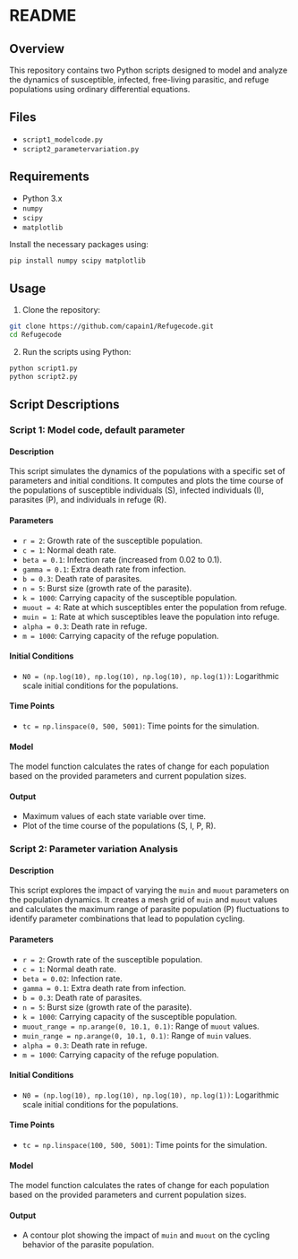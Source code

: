 # README

## Overview

This repository contains two Python scripts designed to model and analyze the dynamics of susceptible, infected, free-living parasitic, and refuge populations using ordinary differential equations.

## Files

- `script1_modelcode.py`
- `script2_parametervariation.py`

## Requirements

- Python 3.x
- `numpy`
- `scipy`
- `matplotlib`

Install the necessary packages using:

```bash
pip install numpy scipy matplotlib
```

## Usage

1. Clone the repository:

```bash
git clone https://github.com/capain1/Refugecode.git
cd Refugecode
```

2. Run the scripts using Python:

```bash
python script1.py
python script2.py
```

## Script Descriptions

### Script 1: Model code, default parameter

#### Description

This script simulates the dynamics of the populations with a specific set of parameters and initial conditions. It computes and plots the time course of the populations of susceptible individuals (S), infected individuals (I), parasites (P), and individuals in refuge (R).

#### Parameters

- `r = 2`: Growth rate of the susceptible population.
- `c = 1`: Normal death rate.
- `beta = 0.1`: Infection rate (increased from 0.02 to 0.1).
- `gamma = 0.1`: Extra death rate from infection.
- `b = 0.3`: Death rate of parasites.
- `n = 5`: Burst size (growth rate of the parasite).
- `k = 1000`: Carrying capacity of the susceptible population.
- `muout = 4`: Rate at which susceptibles enter the population from refuge.
- `muin = 1`: Rate at which susceptibles leave the population into refuge.
- `alpha = 0.3`: Death rate in refuge.
- `m = 1000`: Carrying capacity of the refuge population.

#### Initial Conditions

- `N0 = (np.log(10), np.log(10), np.log(10), np.log(1))`: Logarithmic scale initial conditions for the populations.

#### Time Points

- `tc = np.linspace(0, 500, 5001)`: Time points for the simulation.

#### Model

The model function calculates the rates of change for each population based on the provided parameters and current population sizes.

#### Output

- Maximum values of each state variable over time.
- Plot of the time course of the populations (S, I, P, R).

### Script 2: Parameter variation Analysis

#### Description

This script explores the impact of varying the `muin` and `muout` parameters on the population dynamics. It creates a mesh grid of `muin` and `muout` values and calculates the maximum range of parasite population (P) fluctuations to identify parameter combinations that lead to population cycling.

#### Parameters

- `r = 2`: Growth rate of the susceptible population.
- `c = 1`: Normal death rate.
- `beta = 0.02`: Infection rate.
- `gamma = 0.1`: Extra death rate from infection.
- `b = 0.3`: Death rate of parasites.
- `n = 5`: Burst size (growth rate of the parasite).
- `k = 1000`: Carrying capacity of the susceptible population.
- `muout_range = np.arange(0, 10.1, 0.1)`: Range of `muout` values.
- `muin_range = np.arange(0, 10.1, 0.1)`: Range of `muin` values.
- `alpha = 0.3`: Death rate in refuge.
- `m = 1000`: Carrying capacity of the refuge population.

#### Initial Conditions

- `N0 = (np.log(10), np.log(10), np.log(10), np.log(1))`: Logarithmic scale initial conditions for the populations.

#### Time Points

- `tc = np.linspace(100, 500, 5001)`: Time points for the simulation.

#### Model

The model function calculates the rates of change for each population based on the provided parameters and current population sizes.

#### Output

- A contour plot showing the impact of `muin` and `muout` on the cycling behavior of the parasite population.
